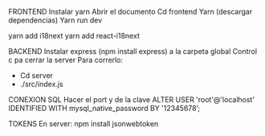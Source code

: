 FRONTEND
Instalar yarn
Abrir el documento
Cd frontend
Yarn (descargar dependencias)
Yarn run dev

yarn add i18next
yarn add react-i18next


BACKEND 
Instalar express (npm install express) a la carpeta global
Control c pa cerrar la server
Para correrlo:
- Cd server
- ./src/index.js


CONEXION SQL
Hacer el port y de la clave
ALTER USER 'root'@'localhost' IDENTIFIED WITH mysql_native_password BY '12345678’;

TOKENS
En server: npm install jsonwebtoken

